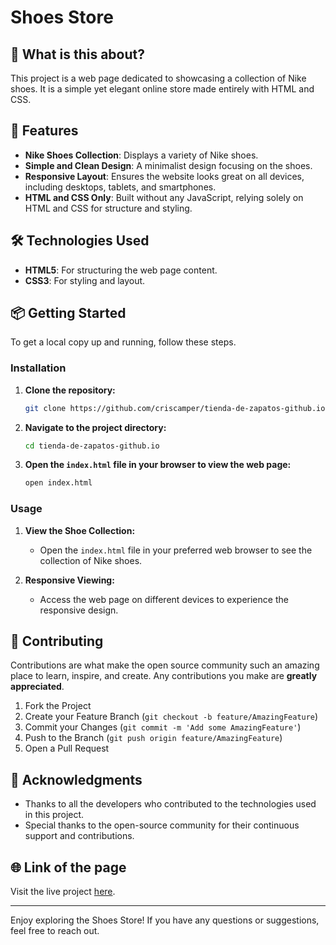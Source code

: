 # Shoes Store

## 🧐 What is this about?

This project is a web page dedicated to showcasing a collection of Nike shoes. It is a simple yet elegant online store made entirely with HTML and CSS.

## 🚀 Features

- **Nike Shoes Collection**: Displays a variety of Nike shoes.
- **Simple and Clean Design**: A minimalist design focusing on the shoes.
- **Responsive Layout**: Ensures the website looks great on all devices, including desktops, tablets, and smartphones.
- **HTML and CSS Only**: Built without any JavaScript, relying solely on HTML and CSS for structure and styling.

## 🛠️ Technologies Used

- **HTML5**: For structuring the web page content.
- **CSS3**: For styling and layout.

## 📦 Getting Started

To get a local copy up and running, follow these steps.

### Installation

1. **Clone the repository:**

   ```bash
   git clone https://github.com/criscamper/tienda-de-zapatos-github.io.git
   ```

2. **Navigate to the project directory:**

   ```bash
   cd tienda-de-zapatos-github.io
   ```

3. **Open the `index.html` file in your browser to view the web page:**

   ```bash
   open index.html
   ```

### Usage

1. **View the Shoe Collection:**
   - Open the `index.html` file in your preferred web browser to see the collection of Nike shoes.

2. **Responsive Viewing:**
   - Access the web page on different devices to experience the responsive design.

## 🤝 Contributing

Contributions are what make the open source community such an amazing place to learn, inspire, and create. Any contributions you make are **greatly appreciated**.

1. Fork the Project
2. Create your Feature Branch (`git checkout -b feature/AmazingFeature`)
3. Commit your Changes (`git commit -m 'Add some AmazingFeature'`)
4. Push to the Branch (`git push origin feature/AmazingFeature`)
5. Open a Pull Request

## 🙏 Acknowledgments

- Thanks to all the developers who contributed to the technologies used in this project.
- Special thanks to the open-source community for their continuous support and contributions.

## 🌐 Link of the page

Visit the live project [here](https://criscamper.github.io/tienda-de-zapatos-github.io/).

---

Enjoy exploring the Shoes Store! If you have any questions or suggestions, feel free to reach out.
